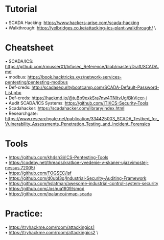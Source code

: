 # Tutorial 
• SCADA Hacking: https://www.hackers-arise.com/scada-hacking \
• Walkthrough: https://yelbridges.co.ke/attacking-ics-plant-walkthrough/ \


# Cheatsheet
• SCADA/ICS: https://github.com/rmusser01/Infosec_Reference/blob/master/Draft/SCADA.md \
• modbus: https://book.hacktricks.xyz/network-services-pentesting/pentesting-modbus \
• Def-creds: http://scadasecuritybootcamp.com/SCADA-Default-Password-List.php \
• Def-creds: https://hackmd.io/@tuBp9oxkSra7nw4TNItvUg/BkVIccr-j \
• Audit SCADA/ICS Systems: https://github.com/ITI/ICS-Security-Tools  \
• Scadahacker: https://scadahacker.com/library/index.html \
• Researchgate: https://www.researchgate.net/publication/334425003_SCADA_Testbed_for_Vulnerability_Assessments_Penetration_Testing_and_Incident_Forensics


# Tools
• https://github.com/kh4sh3i/ICS-Pentesting-Tools \
• https://codeby.net/threads/kratkoe-vvedenie-v-skaner-ujazvimostej-nessus.72005/ \
• https://github.com/FOGSEC/isf \
• https://github.com/d0ubl3g/Industrial-Security-Auditing-Framework \
• https://github.com/hslatman/awesome-industrial-control-system-security \
• https://github.com/Joshua1909/smod \
• https://github.com/jpalanco/nmap-scada


# Practiсe:
• https://tryhackme.com/room/attackingics1 \
• https://tryhackme.com/room/attackingics2 \
